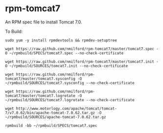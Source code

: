 rpm-tomcat7
===========

An RPM spec file to install Tomcat 7.0.

To Build:

`sudo yum -y install rpmdevtools && rpmdev-setuptree`

`wget https://raw.github.com/nmilford/rpm-tomcat7/master/tomcat7.spec -O ~/rpmbuild/SPECS/tomcat7.spec --no-check-certificate`

`wget https://raw.github.com/nmilford/rpm-tomcat7/master/tomcat7.init -O ~/rpmbuild/SOURCES/tomcat7.init --no-check-certificate`

`wget https://raw.github.com/nmilford/rpm-tomcat7/master/tomcat7.sysconfig -O ~/rpmbuild/SOURCES/tomcat7.sysconfig --no-check-certificate`

`wget https://raw.github.com/nmilford/rpm-tomcat7/master/tomcat7.logrotate -O ~/rpmbuild/SOURCES/tomcat7.logrotate --no-check-certificate`

`wget http://www.motorlogy.com/apache/tomcat/tomcat-7/v7.0.62/bin/apache-tomcat-7.0.62.tar.gz -O ~/rpmbuild/SOURCES/apache-tomcat-7.0.62.tar.gz`

`rpmbuild -bb ~/rpmbuild/SPECS/tomcat7.spec`
